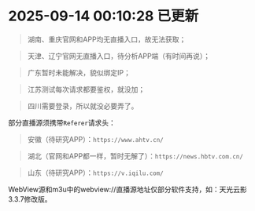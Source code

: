 # 2025-09-14 00:10:28 已更新
> 湖南、重庆官网和APP均无直播入口，故无法获取；

> 天津、辽宁官网无直播入口，待分析APP端（有时间再说）；

> 广东暂时未能解决，貌似绑定IP；

> 江苏测试每次请求都要鉴权，就没加；

> 四川需要登录，所以就没必要弄了。

部分直播源须携带`Referer`请求头：

> 安徽（待研究APP）：`https://www.ahtv.cn/`

> 湖北（官网和APP都一样，暂时无解了）：`https://news.hbtv.com.cn/`

> 山东（待研究APP）：`https://v.iqilu.com/`

WebView源和m3u中的webview://直播源地址仅部分软件支持，如：天光云影3.3.7修改版。